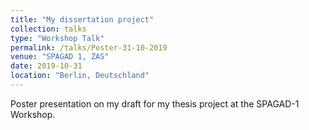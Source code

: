 ```yaml
---
title: "My dissertation project"
collection: talks
type: "Workshop Talk"
permalink: /talks/Poster-31-10-2019
venue: "SPAGAD 1, ZAS"
date: 2019-10-31
location: "Berlin, Deutschland"
---
```

Poster presentation on my draft for my thesis project at the SPAGAD-1 Workshop.